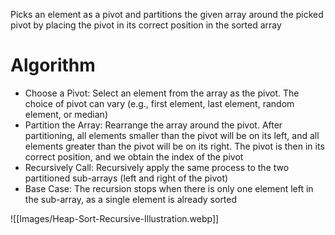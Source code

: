 Picks an element as a pivot and partitions the given array around the picked pivot by placing the pivot in its correct position in the sorted array

# Algorithm

- Choose a Pivot: Select an element from the array as the pivot. The choice of pivot can vary (e.g., first element, last element, random element, or median)
- Partition the Array: Rearrange the array around the pivot. After partitioning, all elements smaller than the pivot will be on its left, and all elements greater than the pivot will be on its right. The pivot is then in its correct position, and we obtain the index of the pivot
- Recursively Call: Recursively apply the same process to the two partitioned sub-arrays (left and right of the pivot)
- Base Case: The recursion stops when there is only one element left in the sub-array, as a single element is already sorted

![[Images/Heap-Sort-Recursive-Illustration.webp]]

